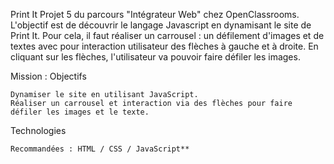 Print It
Projet 5 du parcours "Intégrateur Web" chez OpenClassrooms. L'objectif est de découvrir le langage Javascript en dynamisant le site de Print It. Pour cela, il faut réaliser un carrousel : un défilement d'images et de textes avec pour interaction utilisateur des flèches à gauche et à droite. En cliquant sur les flèches, l'utilisateur va pouvoir faire défiler les images.

Mission :
Objectifs

    Dynamiser le site en utilisant JavaScript.
    Réaliser un carrousel et interaction via des flèches pour faire défiler les images et le texte.

Technologies

    Recommandées : HTML / CSS / JavaScript**
